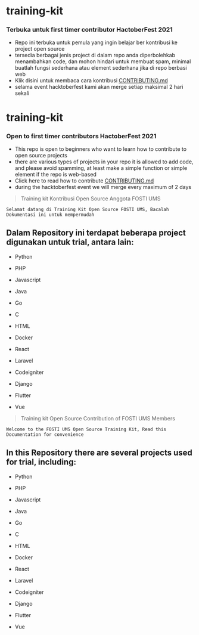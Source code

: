 # training-kit

### Terbuka untuk first timer contributor HactoberFest 2021

- Repo ini terbuka untuk pemula yang ingin belajar ber kontribusi ke project open source
- tersedia berbagai jenis project di dalam repo anda diperbolehkab menambahkan code, dan mohon hindari untuk membuat spam, minimal buatlah fungsi sederhana atau element sederhana jika di repo berbasi web
- Klik disini untuk membaca cara kontribusi [CONTRIBUTING.md](https://github.com/FOSTI-UMS/training-kit/blob/main/CONTRIBUTING.md)
- selama event hacktoberfest kami akan merge setiap maksimal 2 hari sekali


# training-kit

### Open to first timer contributors HactoberFest 2021

- This repo is open to beginners who want to learn how to contribute to open source projects
- there are various types of projects in your repo it is allowed to add code, and please avoid spamming, at least make a simple function or simple element if the repo is web-based
- Click here to read how to contribute [CONTRIBUTING.md](https://github.com/FOSTI-UMS/training-kit/blob/main/CONTRIBUTING.md)
- during the hacktoberfest event we will merge every maximum of 2 days







>Training kit Kontribusi Open Source Anggota FOSTI UMS

`Selamat datang di Training Kit Open Source FOSTI UMS, Bacalah Dokumentasi ini untuk mempermudah`

## Dalam Repository ini terdapat beberapa project digunakan untuk trial, antara lain:

- Python
- PHP
- Javascript
- Java
- Go
- C
- HTML

- Docker
- React
- Laravel
- Codeigniter
- Django
- Flutter
- Vue





>Training kit Open Source Contribution of FOSTI UMS Members

`Welcome to the FOSTI UMS Open Source Training Kit, Read this Documentation for convenience`

## In this Repository there are several projects used for trial, including:

- Python
- PHP
- Javascript
- Java
- Go
- C
- HTML

- Docker
- React
- Laravel
- Codeigniter
- Django
- Flutter
- Vue
